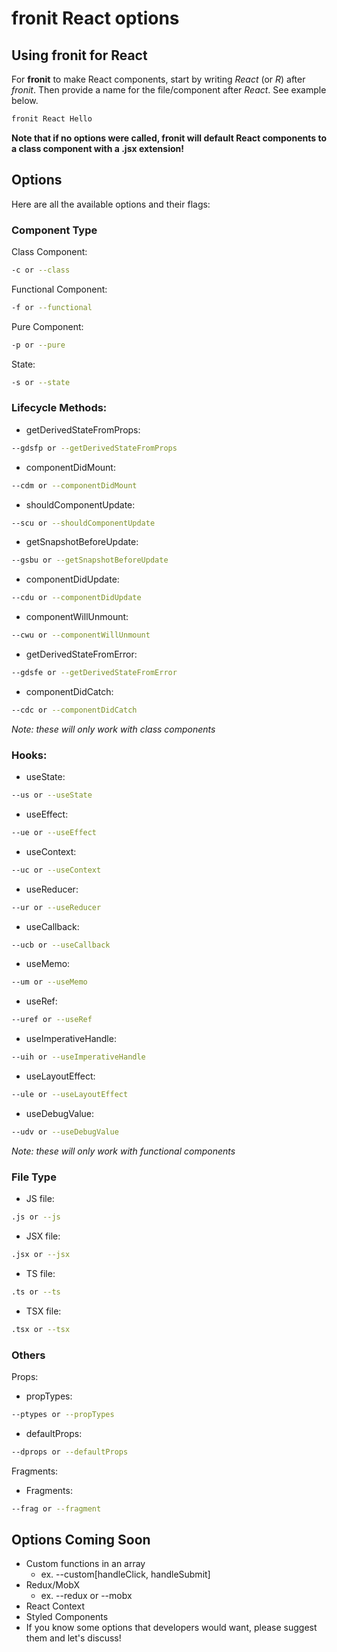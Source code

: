 # fronit React options

## Using fronit for React
For **fronit** to make React components, start by writing *React* (or *R*) after *fronit*. Then provide a name for the file/component after *React*. See example below.
```sh
fronit React Hello
```
**Note that if no options were called, fronit will default React components to a class component with a .jsx extension!**

## Options
Here are all the available options and their flags:

### Component Type
Class Component:
```sh
-c or --class
```
Functional Component:
```sh
-f or --functional
```
Pure Component:
```sh
-p or --pure
```
State:
```sh
-s or --state
```

### Lifecycle Methods:
- getDerivedStateFromProps:
```sh
--gdsfp or --getDerivedStateFromProps
```
- componentDidMount:
```sh
--cdm or --componentDidMount
```
- shouldComponentUpdate:
```sh
--scu or --shouldComponentUpdate
```
- getSnapshotBeforeUpdate:
```sh
--gsbu or --getSnapshotBeforeUpdate
```
- componentDidUpdate:
```sh
--cdu or --componentDidUpdate
```
- componentWillUnmount:
```sh
--cwu or --componentWillUnmount
```
- getDerivedStateFromError:
```sh
--gdsfe or --getDerivedStateFromError
```
- componentDidCatch:
```sh
--cdc or --componentDidCatch
```
*Note: these will only work with class components*

### Hooks:
- useState:
```sh
--us or --useState
```
- useEffect:
```sh
--ue or --useEffect
```
- useContext:
```sh
--uc or --useContext
```
- useReducer:
```sh
--ur or --useReducer
```
- useCallback:
```sh
--ucb or --useCallback
```
- useMemo:
```sh
--um or --useMemo
```
- useRef:
```sh
--uref or --useRef
```
- useImperativeHandle:
```sh
--uih or --useImperativeHandle
```
- useLayoutEffect:
```sh
--ule or --useLayoutEffect
```
- useDebugValue:
```sh
--udv or --useDebugValue
```
*Note: these will only work with functional components*

### File Type
- JS file:
```sh
.js or --js
```
- JSX file:
```sh
.jsx or --jsx
```
- TS file:
```sh
.ts or --ts
```
- TSX file:
```sh
.tsx or --tsx
```

### Others
Props:
- propTypes:
```sh
--ptypes or --propTypes
```
- defaultProps:
```sh
--dprops or --defaultProps
```
Fragments:
- Fragments:
```sh
--frag or --fragment
```

## Options Coming Soon
- Custom functions in an array
  - ex. --custom[handleClick, handleSubmit]
- Redux/MobX
  - ex. --redux or --mobx
- React Context
- Styled Components
- If you know some options that developers would want, please suggest them and let's discuss!
